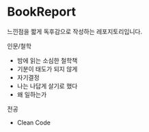 # BookReport
느낀점을 짧게 독후감으로 작성하는 레포지토리입니다.

인문/철학
- 밤에 읽는 소심한 철학책
- 기분이 태도가 되지 않게
- 자기결정
- 나는 나답게 살기로 했다
- 왜 일하는가

전공
- Clean Code
